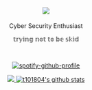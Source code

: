 <h1 align="center">
<a href="https://git.io/typing-svg">
<img src="https://readme-typing-svg.herokuapp.com?font=ubuntu&size=23&duration=2000&pause=1000&color=F700E1&center=true&width=435&lines=Hello+hacker+%E2%98%A3;Welcome+in+my+github++%F0%9F%A4%97;Lets+visit+my+repo+%F0%9F%A4%AF;Dont+forget+to+join+%40repproject++%F0%9F%92%A8">
</a>
</h1>  

<body>
  <center>
<div align="center">
 <p>Cyber Security Enthusiast</p>
 <p>𝕥𝕣𝕪𝕚𝕟𝕘 𝕟𝕠𝕥 𝕥𝕠 𝕓𝕖 𝕤𝕜𝕚𝕕</p>
<br>

[![spotify-github-profile](https://spotify-github-profile.vercel.app/api/view?uid=xact6527cgeo75wmlcumeuvb9&cover_image=true&theme=natemoo-re&show_offline=false&background_color=000000&interchange=true&bar_color=ff00ff&bar_color_cover=true)](https://spotify-github-profile.vercel.app/api/view?uid=xact6527cgeo75wmlcumeuvb9&redirect=true)
<!-- <a href="https://discord.com/users/202740603790819328" > -->
  <a href="https://thicc-thighs.de/" >
   <img src="https://lanyard.kyrie25.me/api/357295214857027626?waveColor=8B8BFA&waveSpotifyColor=B48EF7&gradient=7E37F9-B48EF7-E568C4&imgStyle=square"  />
  </a>
  <a href="https://github.com/t101804"><img src="https://github-readme-stats.vercel.app/api?username=t101804&hide_border=true&show_icons=true&theme=radical" alt="t101804's github stats"></a>
 
</div>
<br>

</center>
</body>
